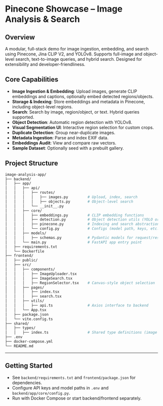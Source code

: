 # Pinecone Showcase – Image Analysis & Search

## Overview

A modular, full-stack demo for image ingestion, embedding, and search using Pinecone, Jina CLIP V2, and YOLOv8. Supports full-image and object-level search, text-to-image queries, and hybrid search. Designed for extensibility and developer-friendliness.

## Core Capabilities

- **Image Ingestion & Embedding**: Upload images, generate CLIP embeddings and captions, optionally embed detected regions/objects.
- **Storage & Indexing**: Store embeddings and metadata in Pinecone, including object-level regions.
- **Search**: Search by image, region/object, or text. Hybrid queries supported.
- **Object Detection**: Automatic region detection with YOLOv8.
- **Visual Segmentation UI**: Interactive region selection for custom crops.
- **Duplicate Detection**: Group near-duplicate images.
- **Metadata Ingestion**: Parse and index EXIF data.
- **Embeddings Audit**: View and compare raw vectors.
- **Sample Dataset**: Optionally seed with a prebuilt gallery.

## Project Structure

```bash
image-analysis-app/
├── backend/
│   ├── app/
│   │   ├── api/
│   │   │   ├── routes/
│   │   │   │   ├── images.py         # Upload, index, search
│   │   │   │   ├── objects.py        # Object-level search
│   │   │   └── __init__.py
│   │   ├── core/
│   │   │   ├── embeddings.py         # CLIP embedding functions
│   │   │   ├── detection.py          # Object detection utils (YOLO or similar)
│   │   │   ├── pinecone.py           # Indexing and search abstraction
│   │   │   └── config.py             # Configs (model path, keys, etc.)
│   │   ├── models/
│   │   │   ├── schemas.py            # Pydantic models for request/response
│   │   └── main.py                   # FastAPI app entry point
│   ├── requirements.txt
│   └── Dockerfile
├── frontend/
│   ├── public/
│   ├── src/
│   │   ├── components/
│   │   │   ├── ImageUploader.tsx
│   │   │   ├── ImageSearch.tsx
│   │   │   ├── RegionSelector.tsx    # Canvas-style object selection
│   │   ├── pages/
│   │   │   ├── index.tsx
│   │   │   ├── search.tsx
│   │   ├── utils/
│   │   │   ├── api.ts                # Axios interface to backend
│   │   └── App.tsx
│   ├── package.json
│   └── vite.config.ts
├── shared/
│   ├── types/
│   │   ├── index.ts                  # Shared type definitions (image metadata, etc.)
├── .env
├── docker-compose.yml
└── README.md
```

---

## Getting Started

- See `backend/requirements.txt` and `frontend/package.json` for dependencies.
- Configure API keys and model paths in `.env` and `backend/app/core/config.py`.
- Run with Docker Compose or start backend/frontend separately. 
